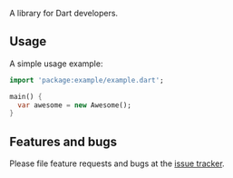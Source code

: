 A library for Dart developers.

## Usage

A simple usage example:

```dart
import 'package:example/example.dart';

main() {
  var awesome = new Awesome();
}
```

## Features and bugs

Please file feature requests and bugs at the [issue tracker][tracker].

[tracker]: http://example.com/issues/replaceme
